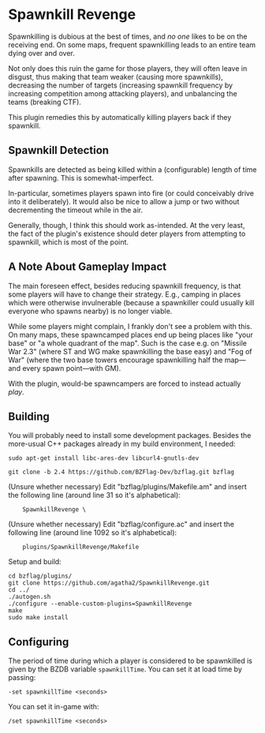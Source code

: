 # Spawnkill Revenge

Spawnkilling is dubious at the best of times, and _no one_ likes to be on the receiving end.  On some maps, frequent spawnkilling leads to an entire team dying over and over.

Not only does this ruin the game for those players, they will often leave in disgust, thus making that team weaker (causing more spawnkills), decreasing the number of targets (increasing spawnkill frequency by increasing competition among attacking players), and unbalancing the teams (breaking CTF).

This plugin remedies this by automatically killing players back if they spawnkill.



## Spawnkill Detection

Spawnkills are detected as being killed within a (configurable) length of time after spawning.  This is somewhat-imperfect.

In-particular, sometimes players spawn into fire (or could conceivably drive into it deliberately).  It would also be nice to allow a jump or two without decrementing the timeout while in the air.

Generally, though, I think this should work as-intended.  At the very least, the fact of the plugin's existence should deter players from attempting to spawnkill, which is most of the point.



## A Note About Gameplay Impact

The main foreseen effect, besides reducing spawnkill frequency, is that some players will have to change their strategy.  E.g., camping in places which were otherwise invulnerable (because a spawnkiller could usually kill everyone who spawns nearby) is no longer viable.

While some players might complain, I frankly don't see a problem with this.  On many maps, these spawncamped places end up being places like "your base" or "a whole quadrant of the map".  Such is the case e.g. on "Missile War 2.3" (where ST and WG make spawnkilling the base easy) and "Fog of War" (where the two base towers encourage spawnkilling half the map—and every spawn point—with GM).

With the plugin, would-be spawncampers are forced to instead actually _play_.



## Building

You will probably need to install some development packages.  Besides the more-usual C++ packages already in my build environment, I needed:

    sudo apt-get install libc-ares-dev libcurl4-gnutls-dev

    git clone -b 2.4 https://github.com/BZFlag-Dev/bzflag.git bzflag


(Unsure whether necessary) Edit "bzflag/plugins/Makefile.am" and insert the following line (around line 31 so it's alphabetical):

    	SpawnkillRevenge \

(Unsure whether necessary) Edit "bzflag/configure.ac" and insert the following line (around line 1092 so it's alphabetical):

    	plugins/SpawnkillRevenge/Makefile

Setup and build:

    cd bzflag/plugins/
    git clone https://github.com/agatha2/SpawnkillRevenge.git
    cd ../
    ./autogen.sh
    ./configure --enable-custom-plugins=SpawnkillRevenge
    make
    sudo make install



## Configuring

The period of time during which a player is considered to be spawnkilled is given by the BZDB variable `spawnkillTime`.  You can set it at load time by passing:

    -set spawnkillTime <seconds>

You can set it in-game with:

	/set spawnkillTime <seconds>
